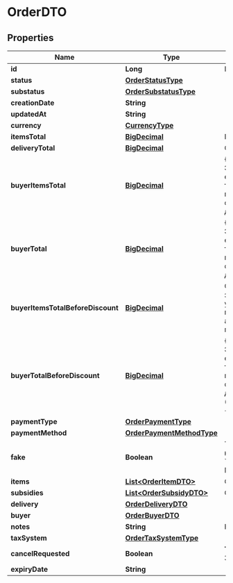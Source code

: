

# OrderDTO

## Properties

Name | Type | Description | Notes
------------ | ------------- | ------------- | -------------
**id** | **Long** | Идентификатор заказа. |  [optional]
**status** | [**OrderStatusType**](OrderStatusType.md) |  |  [optional]
**substatus** | [**OrderSubstatusType**](OrderSubstatusType.md) |  |  [optional]
**creationDate** | **String** |  |  [optional]
**updatedAt** | **String** |  |  [optional]
**currency** | [**CurrencyType**](CurrencyType.md) |  |  [optional]
**itemsTotal** | [**BigDecimal**](BigDecimal.md) | Платеж покупателя.  |  [optional]
**deliveryTotal** | [**BigDecimal**](BigDecimal.md) | Стоимость доставки.  |  [optional]
**buyerItemsTotal** | [**BigDecimal**](BigDecimal.md) | {% note warning \&quot;\&quot; %}  Этот параметр устарел.  {% endnote %}  Стоимость всех товаров в заказе в валюте покупателя после применения скидок и без учета стоимости доставки.  |  [optional]
**buyerTotal** | [**BigDecimal**](BigDecimal.md) | {% note warning \&quot;\&quot; %}  Этот параметр устарел.  {% endnote %}  Стоимость всех товаров в заказе в валюте покупателя после применения скидок и с учетом стоимости доставки.  |  [optional]
**buyerItemsTotalBeforeDiscount** | [**BigDecimal**](BigDecimal.md) | Стоимость всех товаров в заказе в валюте покупателя без учета стоимости доставки и до применения скидок по:  * акциям; * купонам; * промокодам.  |  [optional]
**buyerTotalBeforeDiscount** | [**BigDecimal**](BigDecimal.md) | {% note warning \&quot;\&quot; %}  Этот параметр устарел.  {% endnote %}  Стоимость всех товаров в заказе в валюте покупателя до применения скидок и с учетом стоимости доставки (&#x60;buyerItemsTotalBeforeDiscount&#x60; + стоимость доставки).  |  [optional]
**paymentType** | [**OrderPaymentType**](OrderPaymentType.md) |  |  [optional]
**paymentMethod** | [**OrderPaymentMethodType**](OrderPaymentMethodType.md) |  |  [optional]
**fake** | **Boolean** | Тип заказа:  * &#x60;false&#x60; — настоящий заказ покупателя.  * &#x60;true&#x60; — [тестовый](../../pushapi/concepts/sandbox.md) заказ Маркета.  |  [optional]
**items** | [**List&lt;OrderItemDTO&gt;**](OrderItemDTO.md) | Список товаров в заказе. | 
**subsidies** | [**List&lt;OrderSubsidyDTO&gt;**](OrderSubsidyDTO.md) | Список субсидий по типам. |  [optional]
**delivery** | [**OrderDeliveryDTO**](OrderDeliveryDTO.md) |  |  [optional]
**buyer** | [**OrderBuyerDTO**](OrderBuyerDTO.md) |  |  [optional]
**notes** | **String** | Комментарий к заказу. |  [optional]
**taxSystem** | [**OrderTaxSystemType**](OrderTaxSystemType.md) |  |  [optional]
**cancelRequested** | **Boolean** | **Только для модели DBS**  Запрошена ли отмена.  |  [optional]
**expiryDate** | **String** |  |  [optional]




